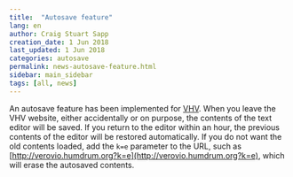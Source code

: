 ```yaml
---
title:  "Autosave feature"
lang: en
author: Craig Stuart Sapp
creation_date: 1 Jun 2018
last_updated: 1 Jun 2018
categories: autosave
permalink: news-autosave-feature.html
sidebar: main_sidebar
tags: [all, news]
---
```


An autosave feature has been implemented for
[VHV](http://verovio.humdrum.org).  When you leave the VHV website,
either accidentally or on purpose, the contents of the text editor
will be saved.  If you return to the editor within an hour, the previous
contents of the editor will be restored automatically.  If you do not want
the old contents loaded, add the `k=e` parameter to the URL, such as
[http://verovio.humdrum.org?k=e](http://verovio.humdrum.org?k=e), which will
erase the autosaved contents.


